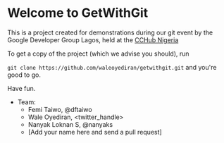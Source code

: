 Welcome to GetWithGit
=====================

This is a project created for demonstrations during our git event by the Google Developer Group Lagos, held at the [CCHub Nigeria](http://cchubnigeria.com)

To get a copy of the project (which we advise you should), run  

`git clone https://github.com/waleoyediran/getwithgit.git` and you're good to go.

Have fun.

* Team:
	* Femi Taiwo, @dftaiwo
	* Wale Oyediran, <twitter_handle>
	* Nanyak Loknan S, @nanyaks
	* [Add your name here and send a pull request]
